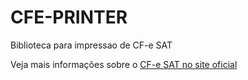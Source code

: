 # CFE-PRINTER

Biblioteca para impressao de CF-e SAT

Veja mais informações sobre o [CF-e SAT no site oficial](https://portal.fazenda.sp.gov.br/servicos/sat/Paginas/Sobre.aspx)
